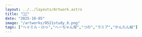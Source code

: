 ```yaml
---
layout: ../../layouts/Artwork.astro
title: "🦎🦎"
date: "2025-10-05"
image: "/artworks/0521study_6.png"
tags: ["ヘイミル・ロゥ","へーちゃん母","つの","ラミア","かんたん絵"]
---
```


